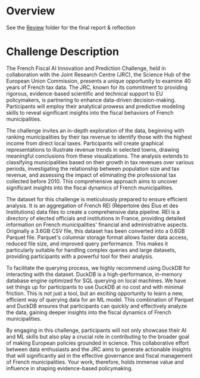 ﻿# Overview

See the [Review](./Review) folder for the final report & reflection

# Challenge Description

The French Fiscal AI Innovation and Prediction Challenge, held in collaboration with the Joint Research Centre (JRC), the Science Hub of the European Union Commission, presents a unique opportunity to examine 40 years of French tax data. The JRC, known for its commitment to providing rigorous, evidence-based scientific and technical support to EU policymakers, is partnering to enhance data-driven decision-making. Participants will employ their analytical prowess and predictive modeling skills to reveal significant insights into the fiscal behaviors of French municipalities.

The challenge invites an in-depth exploration of the data, beginning with ranking municipalities by their tax revenue to identify those with the highest income from direct local taxes. Participants will create graphical representations to illustrate revenue trends in selected towns, drawing meaningful conclusions from these visualizations. The analysis extends to classifying municipalities based on their growth in tax revenues over various periods, investigating the relationship between population size and tax revenue, and assessing the impact of eliminating the professional tax collected before 2010. This comprehensive approach aims to uncover significant insights into the fiscal dynamics of French municipalities.

The dataset for this challenge is meticulously prepared to ensure efficient analysis. It is an aggregation of French REI (Répertoire des Élus et des Institutions) data files to create a comprehensive data pipeline. REI is a directory of elected officials and institutions in France, providing detailed information on French municipalities' financial and administrative aspects. Originally a 3.6GB CSV file, this dataset has been converted into a 0.6GB Parquet file. Parquet's columnar storage format allows faster data access, reduced file size, and improved query performance. This makes it particularly suitable for handling complex queries and large datasets, providing participants with a powerful tool for their analysis.

To facilitate the querying process, we highly recommend using DuckDB for interacting with the dataset. DuckDB is a high-performance, in-memory database engine optimized for SQL querying on local machines. We have set things up for participants to use DuckDB at no cost and with minimal friction. This is not just a tool, but an exciting opportunity to learn a new, efficient way of querying data for an ML model. This combination of Parquet and DuckDB ensures that participants can quickly and effectively analyze the data, gaining deeper insights into the fiscal dynamics of French municipalities.

By engaging in this challenge, participants will not only showcase their AI and ML skills but also play a crucial role in contributing to the broader goal of making European policies grounded in science. This collaborative effort between data enthusiasts and the JRC aims to generate actionable insights that will significantly aid in the effective governance and fiscal management of French municipalities. Your work, therefore, holds immense value and influence in shaping evidence-based policymaking.

